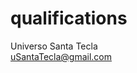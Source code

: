 # qualifications
Universo Santa Tecla  
[uSantaTecla@gmail.com](mailto:uSantaTecla@gmail.com)  

[//]: <> (
media, media ponderada, ...
con condiciones mínimas, presentado, minimo, ...
simples y compuestas con pruebas
...
)
